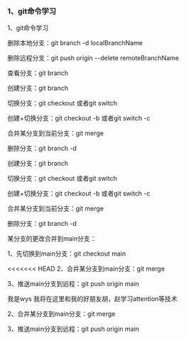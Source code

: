 


### 1、git命令学习

1、git命令学习

删除本地分支：git branch -d localBranchName

删除远程分支：git push origin --delete remoteBranchName

查看分支：git branch


创建分支：git branch <name>

切换分支：git checkout <name>或者git switch <name>

创建+切换分支：git checkout -b <name>或者git switch -c <name>

合并某分支到当前分支：git merge <name>

删除分支：git branch -d <name>

创建分支：git branch

切换分支：git checkout 或者git switch

创建+切换分支：git checkout -b 或者git switch -c

合并某分支到当前分支：git merge

删除分支：git branch -d


某分支的更改合并到main分支：

1、先切换到main分支：git checkout main

<<<<<<< HEAD
2、合并某分支到main分支：git merge <name>

3、推送main分支到远程：git push origin main

我是wys 我将在这里和我的好朋友胡，赵学习attention等技术


2、合并某分支到main分支：git merge

3、推送main分支到远程：git push origin main

